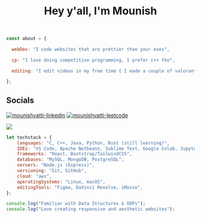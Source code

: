 
<h1 align="center">Hey y'all, I'm Mounish</h1>
<br>

```javascript
const about = {

  webDev: "I code websites that are prettier than your exes",

  cp: "I love doing competitive programming, I prefer c++ tho",

  editing: "I edit videos in my free time { I made a couple of valorant montages }"

};
```
<h2 align="left">Socials</h2>
<p align="left">  
  <a href="https://linkedin.com/in/mounish-vatti" target="blank"><img align="center" src="https://img.shields.io/badge/LinkedIn-0A66C2.svg?style=for-the-badge&logo=LinkedIn&logoColor=white" alt="mounishvatti-linkedin"/></a>
  <a href="https://leetcode.com/mounishvatti/" target="blank"><img align="center" src="https://img.shields.io/badge/LeetCode-FFA116.svg?style=for-the-badge&logo=LeetCode&logoColor=white" alt="mounishvatti-leetcode"/></a>
  
  ![](https://dcbadge.vercel.app/api/shield/767721020588556319)
</p>

```javascript
let techstack = {
    languages: "C, C++, Java, Python, Rust (still learning)",
    IDEs: "VS Code, Apache Netbeans, Sublime Text, Google Colab, Jupyter Notebook",
    frameworks: "React, Bootstrap/TailwindCSS",
    databases: "MySQL, MongoDB, PostgreSQL",
    servers: "Node.js (Express)",
    versioning: "Git, GitHub",
    cloud: "aws",
    operatingSystems: "Linux, macOS",
    editingTools: "Figma, DaVinci Resolve, iMovie",
};

console.log("Familiar with Data Structures & OOPs");
console.log("Love creating responsive and aesthetic websites");
```
